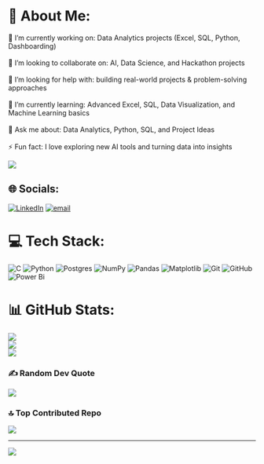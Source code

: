 # 💫 About Me:
🔭 I’m currently working on: Data Analytics projects (Excel, SQL, Python, Dashboarding)<br><br>🤝 I’m looking to collaborate on: AI, Data Science, and Hackathon projects<br><br>🤔 I’m looking for help with: building real-world projects & problem-solving approaches<br><br>🌱 I’m currently learning: Advanced Excel, SQL, Data Visualization, and Machine Learning basics<br><br>💬 Ask me about: Data Analytics, Python, SQL, and Project Ideas<br><br>⚡ Fun fact: I love exploring new AI tools and turning data into insights

<img src="https://mir-s3-cdn-cf.behance.net/project_modules/disp/601014116770475.6068beff4640a.gif"/>

## 🌐 Socials:
[![LinkedIn](https://img.shields.io/badge/LinkedIn-%230077B5.svg?logo=linkedin&logoColor=white)](https://linkedin.com/in/https://in.linkedin.com/in/ambike-j-341874263) [![email](https://img.shields.io/badge/Email-D14836?logo=gmail&logoColor=white)](mailto:ambikejaiswal5@gmail.com) 

# 💻 Tech Stack:
![C](https://img.shields.io/badge/c-%2300599C.svg?style=for-the-badge&logo=c&logoColor=white) ![Python](https://img.shields.io/badge/python-3670A0?style=for-the-badge&logo=python&logoColor=ffdd54) ![Postgres](https://img.shields.io/badge/postgres-%23316192.svg?style=for-the-badge&logo=postgresql&logoColor=white) ![NumPy](https://img.shields.io/badge/numpy-%23013243.svg?style=for-the-badge&logo=numpy&logoColor=white) ![Pandas](https://img.shields.io/badge/pandas-%23150458.svg?style=for-the-badge&logo=pandas&logoColor=white) ![Matplotlib](https://img.shields.io/badge/Matplotlib-%23ffffff.svg?style=for-the-badge&logo=Matplotlib&logoColor=black) ![Git](https://img.shields.io/badge/git-%23F05033.svg?style=for-the-badge&logo=git&logoColor=white) ![GitHub](https://img.shields.io/badge/github-%23121011.svg?style=for-the-badge&logo=github&logoColor=white) ![Power Bi](https://img.shields.io/badge/power_bi-F2C811?style=for-the-badge&logo=powerbi&logoColor=black)
# 📊 GitHub Stats:
![](https://github-readme-stats.vercel.app/api?username=Ambike-jaiswal-1234&theme=synthwave&hide_border=false&include_all_commits=false&count_private=false)<br/>
![](https://nirzak-streak-stats.vercel.app/?user=Ambike-jaiswal-1234&theme=synthwave&hide_border=false)<br/>
![](https://github-readme-stats.vercel.app/api/top-langs/?username=Ambike-jaiswal-1234&theme=synthwave&hide_border=false&include_all_commits=false&count_private=false&layout=compact)

### ✍️ Random Dev Quote
![](https://quotes-github-readme.vercel.app/api?type=horizontal&theme=radical)

### 🔝 Top Contributed Repo
![](https://github-contributor-stats.vercel.app/api?username=Ambike-jaiswal-1234&limit=5&theme=radical&combine_all_yearly_contributions=true)

---
[![](https://visitcount.itsvg.in/api?id=Ambike-jaiswal-1234&icon=0&color=0)](https://visitcount.itsvg.in)

<!-- Proudly created with GPRM ( https://gprm.itsvg.in ) -->

